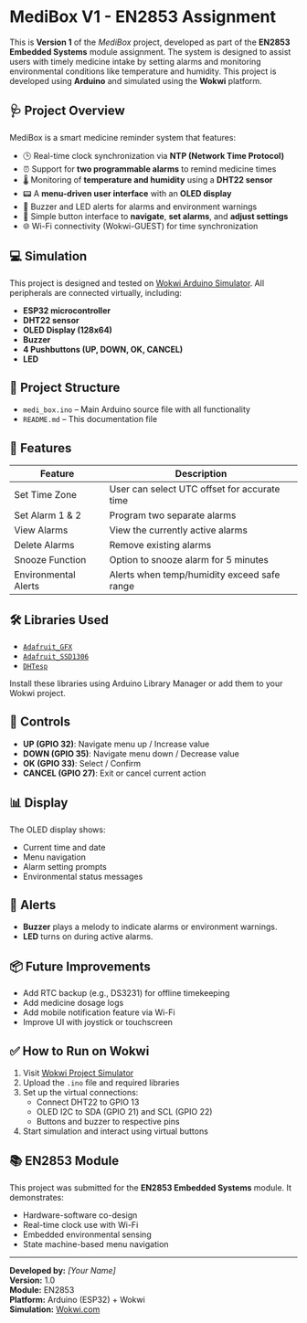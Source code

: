 # MediBox V1 - EN2853 Assignment

This is **Version 1** of the *MediBox* project, developed as part of the **EN2853 Embedded Systems** module assignment. The system is designed to assist users with timely medicine intake by setting alarms and monitoring environmental conditions like temperature and humidity. This project is developed using **Arduino** and simulated using the **Wokwi** platform.

## 🩺 Project Overview

MediBox is a smart medicine reminder system that features:

- 🕒 Real-time clock synchronization via **NTP (Network Time Protocol)**
- ⏰ Support for **two programmable alarms** to remind medicine times
- 🌡️ Monitoring of **temperature and humidity** using a **DHT22 sensor**
- 📟 A **menu-driven user interface** with an **OLED display**
- 🚨 Buzzer and LED alerts for alarms and environment warnings
- 🔘 Simple button interface to **navigate**, **set alarms**, and **adjust settings**
- 🌐 Wi-Fi connectivity (Wokwi-GUEST) for time synchronization

## 💻 Simulation

This project is designed and tested on [Wokwi Arduino Simulator](https://wokwi.com/). All peripherals are connected virtually, including:

- **ESP32 microcontroller**
- **DHT22 sensor**
- **OLED Display (128x64)**
- **Buzzer**
- **4 Pushbuttons (UP, DOWN, OK, CANCEL)**
- **LED**

## 📁 Project Structure

- `medi_box.ino` – Main Arduino source file with all functionality
- `README.md` – This documentation file

## 📌 Features

| Feature | Description |
|--------|-------------|
| Set Time Zone | User can select UTC offset for accurate time |
| Set Alarm 1 & 2 | Program two separate alarms |
| View Alarms | View the currently active alarms |
| Delete Alarms | Remove existing alarms |
| Snooze Function | Option to snooze alarm for 5 minutes |
| Environmental Alerts | Alerts when temp/humidity exceed safe range |

## 🛠️ Libraries Used

- [`Adafruit_GFX`](https://github.com/adafruit/Adafruit-GFX-Library)
- [`Adafruit_SSD1306`](https://github.com/adafruit/Adafruit_SSD1306)
- [`DHTesp`](https://github.com/beegee-tokyo/DHTesp)

Install these libraries using Arduino Library Manager or add them to your Wokwi project.

## 🔧 Controls

- **UP (GPIO 32)**: Navigate menu up / Increase value
- **DOWN (GPIO 35)**: Navigate menu down / Decrease value
- **OK (GPIO 33)**: Select / Confirm
- **CANCEL (GPIO 27)**: Exit or cancel current action

## 📊 Display

The OLED display shows:

- Current time and date
- Menu navigation
- Alarm setting prompts
- Environmental status messages

## 🔔 Alerts

- **Buzzer** plays a melody to indicate alarms or environment warnings.
- **LED** turns on during active alarms.

## 📦 Future Improvements

- Add RTC backup (e.g., DS3231) for offline timekeeping
- Add medicine dosage logs
- Add mobile notification feature via Wi-Fi
- Improve UI with joystick or touchscreen

## ✅ How to Run on Wokwi

1. Visit [Wokwi Project Simulator](https://wokwi.com/)
2. Upload the `.ino` file and required libraries
3. Set up the virtual connections:
   - Connect DHT22 to GPIO 13
   - OLED I2C to SDA (GPIO 21) and SCL (GPIO 22)
   - Buttons and buzzer to respective pins
4. Start simulation and interact using virtual buttons

## 📚 EN2853 Module

This project was submitted for the **EN2853 Embedded Systems** module. It demonstrates:

- Hardware-software co-design
- Real-time clock use with Wi-Fi
- Embedded environmental sensing
- State machine-based menu navigation

---

**Developed by:** *[Your Name]*  
**Version:** 1.0  
**Module:** EN2853  
**Platform:** Arduino (ESP32) + Wokwi  
**Simulation:** [Wokwi.com](https://wokwi.com/)

